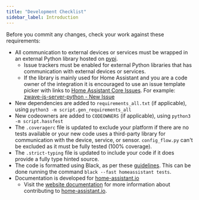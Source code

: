```yaml
---
title: "Development Checklist"
sidebar_label: Introduction
---
```


Before you commit any changes, check your work against these requirements:

- All communication to external devices or services must be wrapped in an external Python library hosted on [pypi](https://pypi.python.org/pypi).
  - Issue trackers must be enabled for external Python libraries that has communication with external devices or services.
  - If the library is mainly used for Home Assistant and you are a code owner of the integration it is encouraged to use an issue template picker with links to [Home Assistant Core Issues](https://github.com/home-assistant/core/issues). For example: [zwave-js-server-python - New Issue](https://github.com/home-assistant-libs/zwave-js-server-python/issues/new/choose)
- New dependencies are added to `requirements_all.txt` (if applicable), using `python3 -m script.gen_requirements_all`
- New codeowners are added to `CODEOWNERS` (if applicable), using `python3 -m script.hassfest`
- The `.coveragerc` file is updated to exclude your platform if there are no tests available or your new code uses a third-party library for communication with the device, service, or sensor. `config_flow.py` can't be excluded as it must be fully tested (100% coverage).
- The `.strict-typing` file is updated to include your code if it does provide a fully type hinted source.
- The code is formatted using Black, as per these [guidelines](https://developers.home-assistant.io/blog/2019/07/31/black.html). This can be done running the command `black --fast homeassistant tests`.
- Documentation is developed for [home-assistant.io](https://home-assistant.io/)
  - Visit the [website documentation](/documenting.md) for more information about contributing to [home-assistant.io](https://github.com/home-assistant/home-assistant.io).
